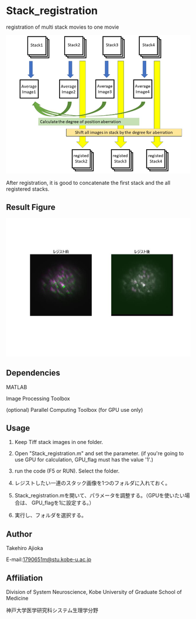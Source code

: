 # Stack_registration
registration of multi stack movies to one movie

<img src="doc/abstract.jpg" width="800" align="below">

After registration, it is good to concatenate the first stack and the all registered stacks.

## Result Figure

<img src="doc/demo.jpg" width="800" align="below">


## Dependencies
MATLAB

Image Processing Toolbox

(optional) Parallel Computing Toolbox (for GPU use only)

## Usage

1. Keep Tiff stack images in one folder.

2. Open "Stack_registration.m" and set the parameter. (if you're going to use GPU for calculation, GPU_flag must has the value '1'.)

3. run the code (F5 or RUN). Select the folder.


1. レジストしたい一連のスタック画像を1つのフォルダに入れておく。

2. Stack_registration.mを開いて、パラメータを調整する。（GPUを使いたい場合は、 GPU_flagを1に設定する。）

3. 実行し、フォルダを選択する。

## Author
Takehiro Ajioka 

E-mail:1790651m@stu.kobe-u.ac.jp

## Affiliation

Division of System Neuroscience, Kobe University of Graduate School of Medicine

神戸大学医学研究科システム生理学分野
